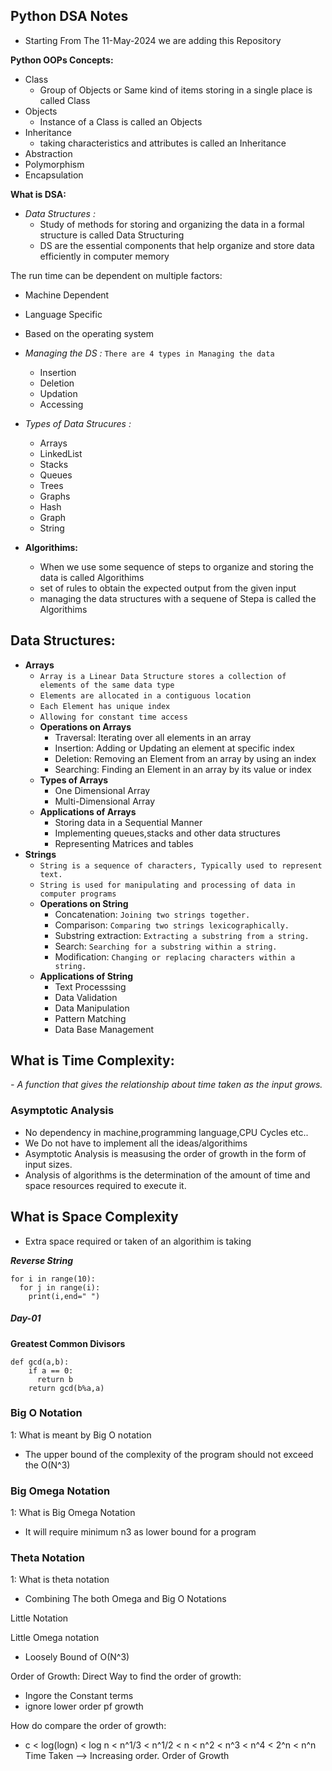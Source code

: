 ## Python DSA Notes
- Starting From The 11-May-2024 we are adding this Repository

**Python OOPs Concepts:**
- Class
  - Group of Objects or Same kind of items storing in a single place is called Class
- Objects
  - Instance of a Class is called an Objects
- Inheritance
  - taking characteristics and attributes is called an Inheritance
- Abstraction
- Polymorphism
- Encapsulation

**What is DSA:**
- *Data Structures :*
  - Study of methods for storing and organizing the data in a formal structure is called Data Structuring
  - DS are the essential components that help organize and store data efficiently in computer memory

The run time can be dependent on multiple factors:
- Machine Dependent
- Language Specific
- Based on the operating system

- *Managing the DS :* `There are 4 types in Managing the data`
  - Insertion
  - Deletion
  - Updation
  - Accessing

- *Types of Data Strucures :*
  - Arrays
  - LinkedList
  - Stacks
  - Queues
  - Trees
  - Graphs
  - Hash
  - Graph
  - String

- **Algorithims:**
  - When we use some sequence of steps to organize and storing the data is called Algorithims
  - set of rules to obtain the expected output from the given input
  - managing the data structures with a sequene of Stepa is called the Algorithims

## Data Structures:

- **Arrays**
    - `Array is a Linear Data Structure stores a collection of elements of the same data type`
    - `Elements are allocated in a contiguous location`
    - `Each Element has unique index`
    - `Allowing for constant time access`
  - **Operations on Arrays**
    - Traversal: Iterating over all elements in an array
    - Insertion: Adding or Updating an element at specific index
    - Deletion: Removing an Element from an array by using an index
    - Searching: Finding an Element in an array by its value or index
  - **Types of Arrays**
    - One Dimensional Array
    - Multi-Dimensional Array
  - **Applications of Arrays**
    - Storing data in a Sequential Manner
    - Implementing queues,stacks and other data structures
    - Representing Matrices and tables
- **Strings**
    - `String is a sequence of characters, Typically used to represent text.`
    - `String is used for manipulating and processing of data in computer programs`
  - **Operations on String**
    - Concatenation: `Joining two strings together.`
    - Comparison: `Comparing two strings lexicographically.`
    - Substring extraction: `Extracting a substring from a string.`
    - Search: `Searching for a substring within a string.`
    - Modification: `Changing or replacing characters within a string.`
  - **Applications of String**
    - Text Processsing
    - Data Validation
    - Data Manipulation
    - Pattern Matching
    - Data Base Management

## What is Time Complexity:
*- A function that gives the relationship about time taken as the input grows.*

### Asymptotic Analysis
- No dependency in machine,programming language,CPU Cycles etc..
- We Do not have to implement all the ideas/algorithims
- Asymptotic Analysis is measusing the order of growth in the form of input sizes.
- Analysis of algorithms is the determination of the amount of time and space resources required to execute it.

## What is Space Complexity
- Extra space required or taken of an algorithim is taking

***Reverse String***
```
for i in range(10):
  for j in range(i):
    print(i,end=" ")
```

##### Day-01
**Greatest Common Divisors**
```
def gcd(a,b):
    if a == 0:
      return b
    return gcd(b%a,a)
```

### Big O Notation
1: What is meant by Big O notation
- The upper bound of the complexity of the program should not exceed the O(N^3)
### Big Omega Notation
1: What is Big Omega Notation
- It will require minimum n3 as lower bound for a program
### Theta Notation
1: What is theta notation
- Combining The both Omega and Big O Notations

Little Notation

Little Omega notation
- Loosely Bound of O(N^3)


Order of Growth:
Direct Way to find the order of growth:
- Ingore the Constant terms
- ignore lower order pf growth

How do compare the order of growth:
- c < log(logn) < log n < n^1/3 < n^1/2 < n < n^2 < n^3 < n^4 < 2^n < n^n
Time Taken --> Increasing order.      Order of Growth


